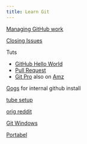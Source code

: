 ```yaml
---
title: Learn Git
---
```


[Managing GitHub work](https://help.github.com/categories/managing-your-work-on-github/)

[Closing Issues](https://help.github.com/articles/closing-issues-using-keywords/)


Tuts
* [GitHub Hello World](https://guides.github.com/activities/hello-world/)
* [Pull Request](https://yangsu.github.io/pull-request-tutorial/)
* [Git Pro](https://git-scm.com/book/en/v2)  also on [Amz](https://read.amazon.com/)



[Gogs](https://gogs.io/) for internal github install  

[tube setup](https://www.youtube.com/watch?v=iZeD6ZjTaTA) 

[orig reddit](https://www.reddit.com/r/PHP/comments/4j07b9/setting_up_our_own_internal_git_server_any_advice/#bottom-comments)


[Git Windows](https://gitforwindows.org/)

[Portabel](https://github.com/git-for-windows/git/releases)
